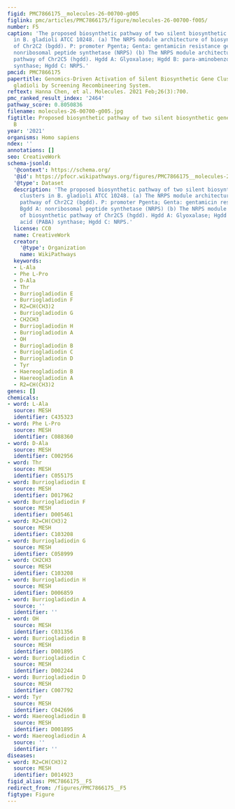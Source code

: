 ```yaml
---
figid: PMC7866175__molecules-26-00700-g005
figlink: pmc/articles/PMC7866175/figure/molecules-26-00700-f005/
number: F5
caption: 'The proposed biosynthetic pathway of two silent biosynthetic gene clusters
  in B. gladioli ATCC 10248. (a) The NRPS module architecture of biosynthetic pathway
  of Chr2C2 (bgdd). P: promoter Pgenta; Genta: gentamicin resistance gene; Bgdd A:
  nonribosomal peptide synthetase (NRPS) (b) The NRPS module architecture of biosynthetic
  pathway of Chr2C5 (hgdd). Hgdd A: Glyoxalase; Hgdd B: para-aminobenzoic acid (PABA)
  synthase; Hgdd C: NRPS.'
pmcid: PMC7866175
papertitle: Genomics-Driven Activation of Silent Biosynthetic Gene Clusters in Burkholderia
  gladioli by Screening Recombineering System.
reftext: Hanna Chen, et al. Molecules. 2021 Feb;26(3):700.
pmc_ranked_result_index: '2464'
pathway_score: 0.8050836
filename: molecules-26-00700-g005.jpg
figtitle: Proposed biosynthetic pathway of two silent biosynthetic gene clusters in
  B
year: '2021'
organisms: Homo sapiens
ndex: ''
annotations: []
seo: CreativeWork
schema-jsonld:
  '@context': https://schema.org/
  '@id': https://pfocr.wikipathways.org/figures/PMC7866175__molecules-26-00700-g005.html
  '@type': Dataset
  description: 'The proposed biosynthetic pathway of two silent biosynthetic gene
    clusters in B. gladioli ATCC 10248. (a) The NRPS module architecture of biosynthetic
    pathway of Chr2C2 (bgdd). P: promoter Pgenta; Genta: gentamicin resistance gene;
    Bgdd A: nonribosomal peptide synthetase (NRPS) (b) The NRPS module architecture
    of biosynthetic pathway of Chr2C5 (hgdd). Hgdd A: Glyoxalase; Hgdd B: para-aminobenzoic
    acid (PABA) synthase; Hgdd C: NRPS.'
  license: CC0
  name: CreativeWork
  creator:
    '@type': Organization
    name: WikiPathways
  keywords:
  - L-Ala
  - Phe L-Pro
  - D-Ala
  - Thr
  - Burriogladiodin E
  - Burriogladiodin F
  - R2=CH(CH3)2
  - Burriogladiodin G
  - CH2CH3
  - Burriogladiodin H
  - Burriogladiodin A
  - OH
  - Burriogladiodin B
  - Burriogladiodin C
  - Burriogladiodin D
  - Tyr
  - Haereogladiodin B
  - Haereogladiodin A
  - R2=CH(CH3)2
genes: []
chemicals:
- word: L-Ala
  source: MESH
  identifier: C435323
- word: Phe L-Pro
  source: MESH
  identifier: C088360
- word: D-Ala
  source: MESH
  identifier: C002956
- word: Thr
  source: MESH
  identifier: C055175
- word: Burriogladiodin E
  source: MESH
  identifier: D017962
- word: Burriogladiodin F
  source: MESH
  identifier: D005461
- word: R2=CH(CH3)2
  source: MESH
  identifier: C103208
- word: Burriogladiodin G
  source: MESH
  identifier: C058999
- word: CH2CH3
  source: MESH
  identifier: C103208
- word: Burriogladiodin H
  source: MESH
  identifier: D006859
- word: Burriogladiodin A
  source: ''
  identifier: ''
- word: OH
  source: MESH
  identifier: C031356
- word: Burriogladiodin B
  source: MESH
  identifier: D001895
- word: Burriogladiodin C
  source: MESH
  identifier: D002244
- word: Burriogladiodin D
  source: MESH
  identifier: C007792
- word: Tyr
  source: MESH
  identifier: C042696
- word: Haereogladiodin B
  source: MESH
  identifier: D001895
- word: Haereogladiodin A
  source: ''
  identifier: ''
diseases:
- word: R2=CH(CH3)2
  source: MESH
  identifier: D014923
figid_alias: PMC7866175__F5
redirect_from: /figures/PMC7866175__F5
figtype: Figure
---
```

